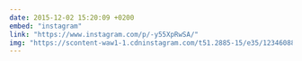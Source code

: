 ```yaml
---
date: 2015-12-02 15:20:09 +0200
embed: "instagram"
link: "https://www.instagram.com/p/-y55XpRwSA/"
img: "https://scontent-waw1-1.cdninstagram.com/t51.2885-15/e35/12346088_139457546419119_916353622_n.jpg"
---
```

